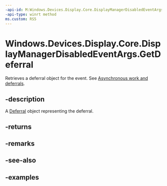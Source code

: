 ```yaml
---
-api-id: M:Windows.Devices.Display.Core.DisplayManagerDisabledEventArgs.GetDeferral
-api-type: winrt method
ms.custom: RS5
---
```


<!-- Method syntax.
public Deferral DisplayManagerDisabledEventArgs.GetDeferral()
-->

# Windows.Devices.Display.Core.DisplayManagerDisabledEventArgs.GetDeferral

Retrieves a deferral object for the event. See [Asynchronous work and deferrals](/windows/uwp/launch-resume/app-lifecycle#asynchronous-work-and-deferrals).

## -description
A [Deferral](/uwp/api/windows.foundation.deferral) object representing the deferral.

## -returns

## -remarks

## -see-also

## -examples
